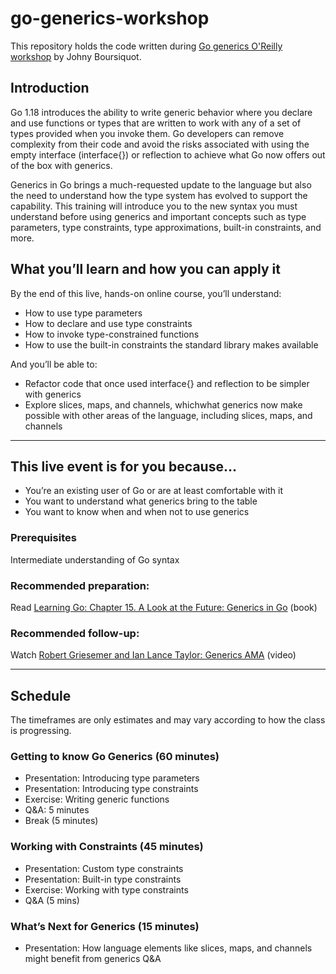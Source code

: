 # go-generics-workshop

This repository holds the code written during [Go generics O'Reilly workshop](https://learning.oreilly.com/live-events/go-generics-in-2-hours/0636920072269/0636920075658/) by Johny Boursiquot.

## Introduction
Go 1.18 introduces the ability to write generic behavior where you declare and use functions or types that are written 
to work with any of a set of types provided when you invoke them. Go developers can remove complexity from their code and 
avoid the risks associated with using the empty interface (interface{}) or reflection to achieve what Go now offers out of the box with generics.

Generics in Go brings a much-requested update to the language but also the need to understand how the type system has evolved to support the capability. 
This training will introduce you to the new syntax you must understand before using generics and important concepts such as type parameters, 
type constraints, type approximations, built-in constraints, and more.

## What you’ll learn and how you can apply it

By the end of this live, hands-on online course, you’ll understand:

- How to use type parameters
- How to declare and use type constraints
- How to invoke type-constrained functions
- How to use the built-in constraints the standard library makes available

And you’ll be able to:

- Refactor code that once used interface{} and reflection to be simpler with generics
- Explore slices, maps, and channels, whichwhat generics now make possible with other areas of the language, including slices, maps, and channels

---
## This live event is for you because…

- You’re an existing user of Go or are at least comfortable with it
- You want to understand what generics bring to the table
- You want to know when and when not to use generics

### Prerequisites
Intermediate understanding of Go syntax

### Recommended preparation:
Read [Learning Go: Chapter 15. A Look at the Future: Generics in Go](https://learning.oreilly.com/library/view/learning-go/9781492077206/ch15.html) (book)

### Recommended follow-up:
Watch [Robert Griesemer and Ian Lance Taylor: Generics AMA](https://learning.oreilly.com/videos/go-generics-extensibility/0636920551942/0636920551942-video333639/) (video)

---
## Schedule
The timeframes are only estimates and may vary according to how the class is progressing.

### Getting to know Go Generics (60 minutes)

- Presentation: Introducing type parameters
- Presentation: Introducing type constraints
- Exercise: Writing generic functions
- Q&A: 5 minutes
- Break (5 minutes)

### Working with Constraints (45 minutes)

- Presentation: Custom type constraints
- Presentation: Built-in type constraints
- Exercise: Working with type constraints
- Q&A (5 mins)

### What’s Next for Generics (15 minutes)

- Presentation: How language elements like slices, maps, and channels might benefit from generics
Q&A

